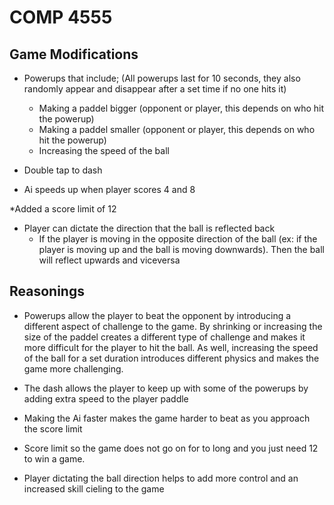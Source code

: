 # COMP 4555

## Game Modifications
* Powerups that include; (All powerups last for 10 seconds, they also randomly appear and disappear after a set time if no one hits it)
    * Making a paddel bigger (opponent or player, this depends on who hit the powerup)
    * Making a paddel smaller (opponent or player, this depends on who hit the powerup)
    * Increasing the speed of the ball

* Double tap to dash

* Ai speeds up when player scores 4 and 8

*Added a score limit of 12

* Player can dictate the direction that the ball is reflected back
    * If the player is moving in the opposite direction of the ball (ex: if the player is moving up and the ball is moving downwards).      Then the ball will reflect upwards and viceversa 

## Reasonings
* Powerups allow the player to beat the opponent by introducing a different aspect of challenge to the game. By shrinking or increasing the size of the paddel creates a different type of challenge and makes it more difficult for the player to hit the ball. As well, increasing the speed of the ball for a set duration introduces different physics and makes the game more challenging. 

* The dash allows the player to keep up with some of the powerups by adding extra speed to the player paddle 

* Making the Ai faster makes the game harder to beat as you approach the score limit

* Score limit so the game does not go on for to long and you just need 12 to win a game. 

* Player dictating the ball direction helps to add more control and an increased skill cieling to the game